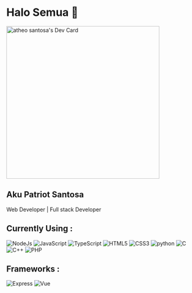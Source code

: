 # Halo Semua 👋

<div align="left">
<a href="https://app.daily.dev/atheosantoa">
<img src="https://api.daily.dev/devcards/6ef3e5957c354835b1442bc23b5193c2.png?r=sbd" width="400" alt="atheo santosa's Dev Card"/>
</a>
</div>

## Aku Patriot Santosa

Web Developer | Full stack Developer

<h2 align="">Currently Using : </h2>

![NodeJs](https://img.shields.io/badge/node.js%20-%2343853D.svg?&style=for-the-badge&logo=node.js&logoColor=white)
![JavaScript](https://img.shields.io/badge/javascript%20-%23323330.svg?&style=for-the-badge&logo=javascript&logoColor=%23F7DF1E)
![TypeScript](https://img.shields.io/badge/typescript%20-%23007ACC.svg?&style=for-the-badge&logo=typescript&logoColor=white)
![HTML5](https://img.shields.io/badge/html5%20-%23E34F26.svg?&style=for-the-badge&logo=html5&logoColor=white)
![CSS3](https://img.shields.io/badge/css3%20-%231572B6.svg?&style=for-the-badge&logo=css3&logoColor=white)
![python](https://img.shields.io/badge/python%20-%2314354C.svg?&style=for-the-badge&logo=python&logoColor=white)
![C](https://img.shields.io/badge/c%20-%2300599C.svg?&style=for-the-badge&logo=c&logoColor=white)
![C++](https://img.shields.io/badge/c++%20-%2300599C.svg?&style=for-the-badge&logo=c%2B%2B&ogoColor=white)
![PHP](https://img.shields.io/badge/php-%23777BB4.svg?&style=for-the-badge&logo=php&logoColor=white)

<h2 align="">Frameworks : </h2>

![Express](https://img.shields.io/badge/express.js%20-%23404d59.svg?&style=for-the-badge)
![Vue](https://img.shields.io/badge/vuejs%20-%2335495e.svg?&style=for-the-badge&logo=vue.js&logoColor=%234FC08D)
